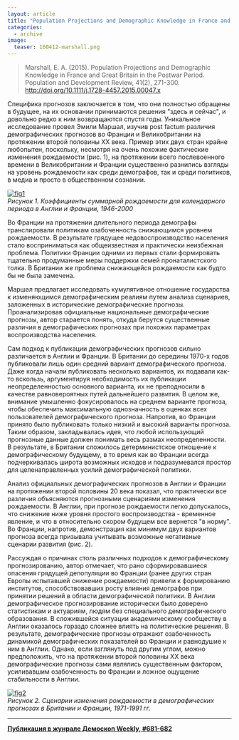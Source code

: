 ```yaml
---
layout: article
title: "Population Projections and Demographic Knowledge in France and Great Britain in the Postwar Period"
categories: 
  - archive
image:
  teaser: 160412-marshall.png
---
```


> Marshall, E. A. (2015). Population Projections and Demographic Knowledge in France and Great Britain in the Postwar Period. Population and Development Review, 41(2), 271-300. http://doi.org/10.1111/j.1728-4457.2015.00047.x

Специфика прогнозов заключается в том, что они полностью обращены в будущее, на их основании принимаются решения "здесь и сейчас", и довольно редко к ним возвращаются спустя годы. Уникальное исследование провел Эмили Маршал, изучив post factum различия демографических прогнозов во Франции и Великобритании на протяжении второй половины ХХ века. Пример этих двух стран крайне любопытен, поскольку, несмотря на очень похожие фактические изменения рождаемости (рис. 1), на протяжении всего послевоенного времени в Великобритании и Франции существенно разнились взгляды на уровень рождаемости как среди демографов, так и среди политиков, в медиа и просто в общественном сознании.

[![fig1][f1]][f1]  
*Рисунок 1. Коэффициенты суммарной рождаемости для календарного периода в Англии и Франции, 1946-2000*

Во Франции на протяжении длительного периода демографы транслировали политикам озабоченность снижающимся уровнем рождаемости. В результате грядущее недовоспроизводство населения стало восприниматься как общеизвестная и практически неизбежная проблема. Политики Франции одними из первых стали формировать тщательно продуманные меры поддержки семей пронаталистского толка. В Британии же проблема снижающейся рождаемости как будто бы не была замечена.

Маршал предлагает исследовать кумулятивное отношение государства к изменяющимся демографическим реалиям путем анализа сценариев, заложенных в исторические демографические прогнозы. Проанализировав официальные национальные демографические прогнозы, автор старается понять, откуда берутся существенные различия в демографических прогнозах при похожих параметрах воспроизводства населения.

Сам подход к публикации демографических прогнозов сильно различается в Англии и Франции. В Британии до середины 1970-х годов публиковали лишь один средний вариант демографического прогноза. Даже когда начали публиковать несколько вариантов, их подавали как-то вскользь, аргументируя необходимость их публикации неопределенностью основного варианта, их не преподносили в качестве равновероятных путей дальнейшего развития. В целом же, внимание умышленно фокусировалось на среднем варианте прогноза, чтобы обеспечить максимальную однозначность в оценках всех пользователей демографического прогноза. Напротив, во Франции принято было публиковать только низкий и высокий варианты прогноза. Таким образом, закладывалась идея, что любой использующий прогнозные данные должен понимать весь размах неопределенности. В результате, в Британии сложилось детерминистское отношение к демографическому будущему, в то время как во Франции всегда подчеркивалась широта возможных исходов и подразумевался простор для целенаправленных усилий демографической политики.

Анализ официальных демографических прогнозов в Англии и Франции на протяжении второй половины 20 века показал, что практически все различия объясняются прогнозными сценариями изменения рождаемости. В Англии, при прогнозе рождаемости легко допускалось, что снижение ниже уровня простого воспроизводства - временное явление, и что в относительно скором будущем все вернется "в норму". Во Франции, напротив, демонстрация как минимум двух вариантов прогноза всегда призывала учитывать возможные негативные сценарии развития (рис. 2).

Рассуждая о причинах столь различных подходов к демографическому прогнозированию, автор отмечает, что рано сформировавшиеся опасения грядущей депопуляции во Франции (ранее других стран Европы испытавшей снижение рождаемости) привели к формированию институтов, способствовавших росту влияния демографов при принятии решений в области демографической политики. В Англии демографическое прогнозирование исторически было доверено статистикам и актуариям, людям без специального демографического образования. В сложившейся ситуации академическому сообществу в Англии оказалось гораздо сложнее влиять на политические решения. В результате, демографические прогнозы отражают озабоченность динамикой демографических показателей во Франции и равнодушие к ним в Англии. Однако, если взглянуть под другим углом, можно предположить, что на протяжении второй половины ХХ века демографические прогнозы сами являлись существенным фактором, усиливавшим озабоченность во Франции и ложное ощущение стабильности в Англии.

[![fig2][f2]][f2]  
*Рисунок 2. Сценарии изменения рождаемости в демографических прогнозах в Британии и Франции, 1971-1991 гг.*


[f1]: /dem-digest/images/2016/681-fig-01.png
[f2]: /dem-digest/images/2016/681-fig-02.png


***
**[Публикация в жунрале Демоскоп Weekly, #681-682](http://demoscope.ru/weekly/2016/0681/digest01.php)**